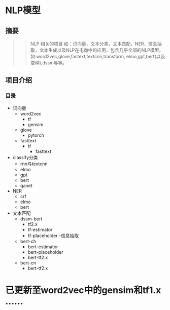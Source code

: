 # NLP模型
## 摘要  
>> NLP 相关的项目 如：词向量，文本分类，文本匹配，NER，信息抽取，文本生成以及NLP在电商中的应用，包含几乎全部的NLP模型。如:word2vec,glove,fastext,textcnn,transform,
elmo,gpt,bert(以及变种),dssm等等。  
## 项目介绍
### 目录
  - 词向量
    - word2vec
        - tf
        - gensim
    - glove
        - pytorch
    - fasttext
        - tf
 	      - fasttext
  - classify分类
    - rnn与textcnn
    - elmo
    - gpt
    - bert
    - qanet
  - NER
    - crf
    - elmo
    - bert
  - 文本匹配
    - dssm-bert
      - tf2.x
      - tf-estimator
      - tf-placeholder
  -信息抽取
    - bert-ch
      - bert-estimator
      - bert-placeholder
      - bert-tf2.x
    - bert-cn
      - bert-tf2.x
      
# 已更新至word2vec中的gensim和tf1.x ......
